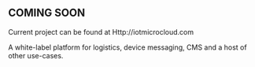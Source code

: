 ## COMING SOON 

Current project can be found at Http://iotmicrocloud.com

A white-label platform for logistics, device messaging, CMS and a host of other use-cases.



 <style>
.feature{
    border: 1px solid silver !important;
}

</style>
